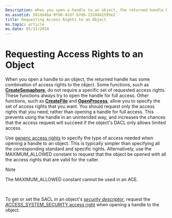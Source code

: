 ```yaml
---
Description: When you open a handle to an object, the returned handle has some combination of access rights to the object.
ms.assetid: 581de4ba-0f90-42d7-b7db-1324d42595e2
title: Requesting Access Rights to an Object
ms.topic: article
ms.date: 05/31/2018
---
```


# Requesting Access Rights to an Object

When you open a handle to an object, the returned handle has some combination of access rights to the object. Some functions, such as [**CreateSemaphore**](https://docs.microsoft.com/windows/desktop/api/winbase/nf-winbase-createsemaphorea), do not require a specific set of requested access rights. These functions always try to open the handle for full access. Other functions, such as [**CreateFile**](https://docs.microsoft.com/windows/desktop/api/fileapi/nf-fileapi-createfilea) and [**OpenProcess**](https://docs.microsoft.com/windows/desktop/api/processthreadsapi/nf-processthreadsapi-openprocess), allow you to specify the set of access rights that you want. You should request only the access rights that you need, rather than opening a handle for full access. This prevents using the handle in an unintended way, and increases the chances that the access request will succeed if the object's DACL only allows limited access.

Use [generic access rights](generic-access-rights.md) to specify the type of access needed when opening a handle to an object. This is typically simpler than specifying all the corresponding standard and specific rights. Alternatively, use the MAXIMUM\_ALLOWED constant to request that the object be opened with all the access rights that are valid for the caller.

> [!Note]  
> The MAXIMUM\_ALLOWED constant cannot be used in an ACE.

 

To get or set the SACL in an object's [*security descriptor*](https://docs.microsoft.com/windows/desktop/SecGloss/s-gly), request the [ACCESS\_SYSTEM\_SECURITY access right](sacl-access-right.md) when opening a handle to the object.

 

 



